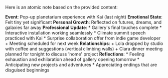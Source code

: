 Here is an atomic note based on the provided content:

**Event**: Pop-up planetarium experience with Kai (last night)
**Emotional State**: Felt tiny yet significant
**Personal Growth**: Reflected on futures, dreams, and galaxies far away
**Professional Update**:
	* Gallery's final touches complete
	* Interactive installation working seamlessly
	* Climate summit speech practiced with Kai
	* Surprise collaboration offer from indie game developer
	+ Meeting scheduled for next week
**Relationships**:
	+ Lola dropped by studio with coffee and suggestions (vertical climbing walls)
	+ Clara dinner meeting planned for tonight to discuss 'home' project
**Reflections**:
	* Feeling exhaustion and exhilaration ahead of gallery opening tomorrow
	* Anticipating new projects and adventures
	* Appreciating endings that are disguised beginnings